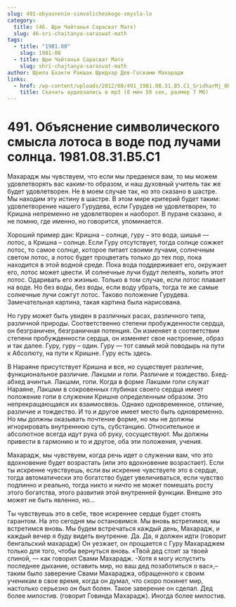 ```yaml
---
slug: 491-obyasnenie-simvolicheskogo-smysla-lo
category:
  title: (46. Шри Чайтанья Сарасват Матх)
  slug: 46-sri-chaitanya-saraswat-math
tags:
  - title: "1981.08"
    slug: 1981-08
  - title: Шри Чайтанья Сарасват Матх
    slug: shri-chajtanya-sarasvat-math
author: Шрила Бхакти Ракшак Шридхар Дев-Госвами Махарадж
links:
  - href: /wp-content/uploads/2012/08/491_1981.08.31.B5.C1_SridharMj_Obyasneniye_simvolicheskogo_smysla_lotosa_v_vode_pod_luchami_solnca.mp3
    title: Скачать аудиозапись в mp3 (8 мин 58 сек, размер 7 Мб)
---
```


# 491. Объяснение символического смысла лотоса в воде под лучами солнца. 1981.08.31.B5.C1

Махарадж мы чувствуем, что если мы предаемся вам, то мы можем удовлетворять вас каким-то образом, и наш духовный учитель так же будет удовлетворен. Не в моем случае так, но это сказано в шастре. Мы находим эту истину в шастре. В этом мире критерий будет таким: удовлетворение нашего Гурудева, если Гурудев не удовлетворен, то Кришна непременно не удовлетворен и наоборот. В пуране сказано, я не помню, где именно, но говорится, упоминается.

Хороший пример дан: Кришна – солнце, гуру – это вода, шишья — лотос, а Кришна – солнце. Если Гуру отсутствует, тогда солнце сожжет лотос, то самое солнце, которое питает своими лучами, солнечным светом лотос, а лотос будет процветать только до тех пор, пока находится в этой водной среде. Пока вода поддерживает его, окружает его, лотос может цвести. И солнечные лучи будут лелеять, холить этот лотос. Одаривать его жизнью. Только в том случае, если лотос плавает на воде. Но без воды, без воды, если воду убрать, тогда те же самые солнечные лучи сожгут лотос. Таково положение Гурудева. Замечательная картина, такая картина была нарисована.

Но гуру может быть увиден в различных расах, различного типа, различной природы. Соответственно степени пробужденности сердца, он безграничен, безграничная потенция. Он изменяет в соответствии степени пробужденности сердца, он изменяет свое настроение, образ и так далее. Гуру, гуру – один. Гуру — тот самый мой поводырь на пути к Абсолюту, на пути к Кришне. Гуру есть здесь.

В Нараяне присутствует Кришна и все, но существует различие, функциональное различие. Лакшми и гопи. Различие и тождество. Бхед-абхед ачинтья. Лакшми, гопи. Когда в форме Лакшми гопи служат Нараяне, Лакшми в сокровенных глубинах своего сердца имеет положение гопи в служении Кришне определенным образом. Это непрекращающаяся их взаимосвязь. Однако одновременное, отличие, различие и тождество. И то и другое имеет место быть одновременно. Но мы должны оказывать почтение форме, но мы не должны игнорировать внутреннюю суть, субстанцию. Относительное и абсолютное всегда идут рука об руку, сосуществуют. Мы должны привести в гармонию и то и другое, оба эти положения, учения.

Махарадж, мы чувствуем, когда речь идет о служении вам, что это вдохновение будет возрастать (или это вдохновение возрастает). Если ты искренне чувствуешь, если вы искренне чувствуете это в сердце, тогда автоматически это богатство будет увеличиваться, если чувство подлинно и реально, тогда никто и ничто не может помешать росту этого богатства, этого развития этой внутренней функции. Внешне это может не быть явленно, но…

Ты чувствуешь это в себе, твое искреннее сердце будет стоять гарантом. На это сегодня мы остановимся. Мы вновь встретимся, мы встретимся вновь. Мы будем встречаться каждый день, Махарадж, и каждый вечер я буду видеть внутренне. Да. Да, я должен идти (говорит бенгальский махарадж) Он уезжает, он прощается с Гуру Махараджем только для того, чтобы вернуться вновь. «Твой дед стоит за твоей спиной, — как говорил Свами Махарадж. -Хотя я могу испустить последнее дыхание, оставить мир, но ваш дед позаботиться о вас»,– таким было заверение Свами Махараджа, обращенного к своим ученикам в свое время, когда он думал, что скоро покинет мир, настолько серьезно он был болен. Такое заверение он сделал. Дед более милостив. (говорит Говинда Махарадж). Иногда более милостив.

